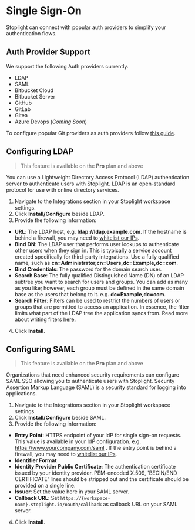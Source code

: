 # Single Sign-On

Stoplight can connect with popular auth providers to simplify your authentication flows. 

## Auth Provider Support

We support the following Auth providers currently.

- LDAP
- SAML
- Bitbucket Cloud
- Bitbucket Server
- GitHub
- GitLab
- Gitea
- Azure Devops (*Coming Soon*)

To configure popular Git providers as auth providers follow [this guide](configure-git/a.configuring-git.md).

## Configuring LDAP

> This feature is available on the **Pro** plan and above

You can use a Lightweight Directory Access Protocol (LDAP) authentication server to authenticate users with Stoplight. LDAP is an open-standard protocol for use with online directory services.

1. Navigate to the Integrations section in your Stoplight workspace settings. 
2. Click **Install/Configure** beside LDAP. 
3. Provide the following information:
 - **URL**: The LDAP host, e.g. **ldap://ldap.example.com**. If the hostname is behind a firewall, you may need to [whitelist our IPs](e.whitelisting-ips.md).
 - **Bind DN**: The LDAP user that performs user lookups to authenticate other users when they sign in. This is typically a service account created specifically for third-party integrations. Use a fully qualified name, such as **cn=Administrator,cn=Users,dc=Example,dc=com**.
 - **Bind Credentials**: The password for the domain search user.
 - **Search Base**: The fully qualified Distinguished Name (DN) of an LDAP subtree you want to search for users and groups. You can add as many as you like; however, each group must be defined in the same domain base as the users that belong to it. e.g. **dc=Example,dc=com**.
 - **Search Filter**: Filters can be used to restrict the numbers of users or groups that are permitted to access an application.  In essence, the filter limits what part of the LDAP tree the application syncs from.  Read more about writing filters [here.](https://confluence.atlassian.com/kb/how-to-write-ldap-search-filters-792496933.html)
4. Click **Install**.


## Configuring SAML

> This feature is available on the **Pro** plan and above

Organizations that need enhanced security requirements can configure SAML SSO allowing you to authenticate users with Stoplight. Security Assertion Markup Language (SAML) is a security standard for logging into applications. 

1. Navigate to the Integrations section in your Stoplight workspace settings. 
2. Click **Install/Configure** beside SAML. 
3. Provide the following information:
 - **Entry Point**: HTTPS endpoint of your IdP for single sign-on requests. This value is available in your IdP configuration. e.g. <!-- markdown-link-check-disable --> https://www.yourcompany.com/saml <!-- markdown-link-check-enable-->. If the entry point is behind a firewall, you may need to [whitelist our IPs](e.whitelisting-ips.md).
 - **Identifier Format** 
 - **Identity Provider Public Certificate**: The authentication certificate issued by your identity provider. PEM-encoded X.509, 'BEGIN/END CERTIFICATE' lines should be stripped out and the certificate should be provided on a single line.
 - **Issuer**: Set the value here in your SAML server.
 - **Callback URL**: Set `https://{workspace-name}.stoplight.io/oauth/callback` as callback URL on your SAML server.
4. Click **Install**.
